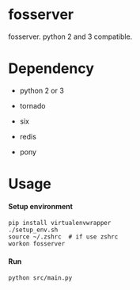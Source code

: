 fosserver
==========

fosserver. python 2 and 3 compatible.

Dependency
==========

- python 2 or 3

- tornado

- six

- redis

- pony

Usage
=====

#### Setup environment

```
pip install virtualenvwrapper
./setup_env.sh
source ~/.zshrc  # if use zshrc
workon fosserver
```

#### Run

`python src/main.py`
